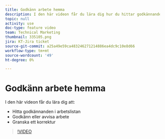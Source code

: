 ```yaml
---
title: Godkänn arbete hemma
description: I den här videon får du lära dig hur du hittar godkännanden i Arbetslistan, godkänner eller avvisar arbete och granskar ett korrektur.
topic: null
activity: use
doc-type: feature video
team: Technical Marketing
thumbnail: 335105.png
jira: KT-Jira ticket
source-git-commit: a25a49e59ca483246271214886ea4dc9c10e8d66
workflow-type: tm+mt
source-wordcount: '49'
ht-degree: 0%

---
```


# Godkänn arbete hemma

I den här videon får du lära dig att:

* Hitta godkännanden i arbetslistan
* Godkänn eller avvisa arbete
* Granska ett korrektur

>[!VIDEO](https://video.tv.adobe.com/v/335105/?quality=12&learn=on)
